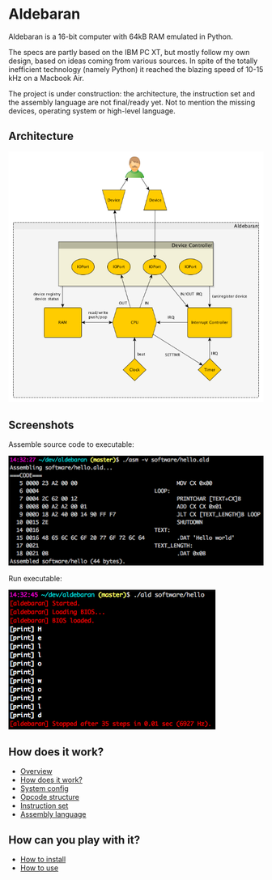 # Aldebaran

Aldebaran is a 16-bit computer with 64kB RAM emulated in Python.

The specs are partly based on the IBM PC XT, but mostly follow my own design, based on ideas coming from various sources. In spite of the totally inefficient technology (namely Python) it reached the blazing speed of 10-15 kHz on a Macbook Air.

The project is under construction: the architecture, the instruction set and the assembly language are not final/ready yet. Not to mention the missing devices, operating system or high-level language.


## Architecture

![Architecture](docs/aldebaran-architecture.png)


## Screenshots

Assemble source code to executable:

![Screenshot of assembling source code](docs/screenshot-asm.png)

Run executable:

![Screenshot of running executable](docs/screenshot-ald.png)


## How does it work?

- [Overview](docs/overview.md)
- [How does it work?](docs/how-does-it-work.md)
- [System config](docs/system-config.md)
- [Opcode structure](docs/opcode-structure.md)
- [Instruction set](docs/instruction-set.md)
- [Assembly language](docs/assembly.md)


## How can you play with it?

- [How to install](docs/how-to-install.md)
- [How to use](docs/how-to-use.md)
